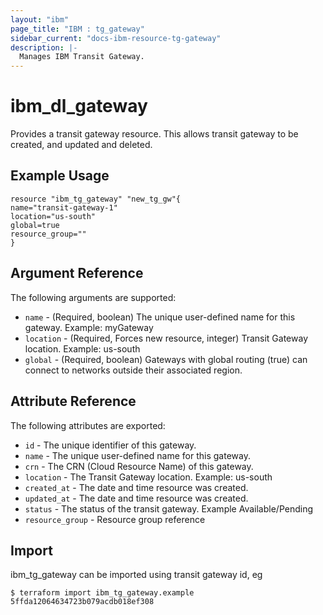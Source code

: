 ```yaml
---
layout: "ibm"
page_title: "IBM : tg_gateway"
sidebar_current: "docs-ibm-resource-tg-gateway"
description: |-
  Manages IBM Transit Gateway.
---
```


# ibm\_dl_gateway

Provides a transit gateway resource. This allows transit gateway to be created, and updated and deleted.

## Example Usage

```hcl
resource "ibm_tg_gateway" "new_tg_gw"{
name="transit-gateway-1"
location="us-south"
global=true
resource_group=""
}  
```

## Argument Reference

The following arguments are supported:

* `name` - (Required, boolean) The unique user-defined name for this gateway. Example: myGateway
* `location` - (Required, Forces new resource, integer) Transit Gateway location. Example: us-south
* `global` - (Required, boolean) Gateways with global routing (true) can connect to networks outside their associated region.

## Attribute Reference

The following attributes are exported:

* `id` - The unique identifier of this gateway. 
* `name` - The unique user-defined name for this gateway. 
* `crn` - The CRN (Cloud Resource Name) of this gateway.
* `location` -  The Transit Gateway location. Example: us-south
* `created_at` - The date and time resource was created.
* `updated_at` - The date and time resource was created.
* `status` - The status of the transit gateway. Example Available/Pending
* `resource_group` - Resource group reference


## Import

ibm_tg_gateway can be imported using transit gateway id, eg

```
$ terraform import ibm_tg_gateway.example 5ffda12064634723b079acdb018ef308
```
